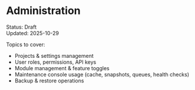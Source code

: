 # Administration

Status: Draft  
Updated: 2025-10-29

Topics to cover:
- Projects & settings management
- User roles, permissions, API keys
- Module management & feature toggles
- Maintenance console usage (cache, snapshots, queues, health checks)
- Backup & restore operations

